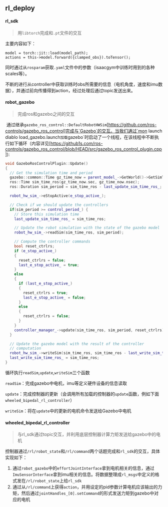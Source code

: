## rl_deploy

#### rl_sdk

> 用`libtorch`完成和`.pt`文件的交互

主要内容如下：

```
model = torch::jit::load(model_path);
actions = this->model.forward({clamped_obs}).toTensor();
```

同时通过从`rosparam`获取`.yaml`文件中的参数（isaacgym中训练时用到的各种scales等）。

不断的进行从controller中获取训练时obs所需要的信息（电机角度，速度和imu数据），并通过前向传播得到action，经过处理后通过topic发送出来。



#### robot_gazebo

> 完成ros和gazebo之间的交互

​	通过继承`gazebo_ros_control::DefaultRobotHWSim`[https://github.com/ros-controls/gazebo_ros_control]完成与`Gazebo`的交互。当我们通过`mon launch diablo load_gazebo.launch`加载`gazebo`时启动了一个线程，在该线程中不断执行如下循环（内容详见[https://github1s.com/ros-controls/gazebo_ros_control/blob/HEAD/src/gazebo_ros_control_plugin.cpp]):

```cpp
void GazeboRosControlPlugin::Update()
{
  // Get the simulation time and period
  gazebo::common::Time gz_time_now = parent_model_->GetWorld()->GetSimTime();
  ros::Time sim_time_ros(gz_time_now.sec, gz_time_now.nsec);
  ros::Duration sim_period = sim_time_ros - last_update_sim_time_ros_;

  robot_hw_sim_->eStopActive(e_stop_active_);

  // Check if we should update the controllers
  if(sim_period >= control_period_) {
    // Store this simulation time
    last_update_sim_time_ros_ = sim_time_ros;

    // Update the robot simulation with the state of the gazebo model
    robot_hw_sim_->readSim(sim_time_ros, sim_period);

    // Compute the controller commands
    bool reset_ctrlrs;
    if (e_stop_active_)
    {
      reset_ctrlrs = false;
      last_e_stop_active_ = true;
    }
    else
    {
      if (last_e_stop_active_)
      {
        reset_ctrlrs = true;
        last_e_stop_active_ = false;
      }
      else
      {
        reset_ctrlrs = false;
      }
    }
    controller_manager_->update(sim_time_ros, sim_period, reset_ctrlrs);
  }

  // Update the gazebo model with the result of the controller
  // computation
  robot_hw_sim_->writeSim(sim_time_ros, sim_time_ros - last_write_sim_time_ros_);
  last_write_sim_time_ros_ = sim_time_ros;
}
```

循环执行`readSim`,`update`,`writeSim`三个函数

`readSim`：完成gazebo中电机，imu等定义硬件设备的信息读取

`update`：完成控制器的更新（会调用所有加载的控制器的`update`函数，例如下面`wheeled_bipedal_rl_controller`）

`writeSim`：将在`update`中的更新的电机命令发送给Gazebo中电机



#### wheeled_bipedal_rl_controller

> 与rl_sdk通过topic交互，并利用底层控制器计算力矩发送给gazebo中的电机

​	控制器通过`/rl/robot_state`和`/rl/command`两个话题完成和`rl_sdk`的交互，具体实现如下：

1. 通过`robot_gazebo`中的`effortJointInterface`拿到电机相关的信息，通过`ImuSensorInterface`拿到imu相关的信息。将数据整理成`rl_msgs`中定义的格式发在`/rl/robot_state`上给`rl_sdk`
2. 通过从`/rl/command`上获得`action`，并用设定的pid参数计算电机应该输出的力矩，然后通过`jointHandles_[0].setCommand`的形式发送力矩到gazebo中对应的电机

